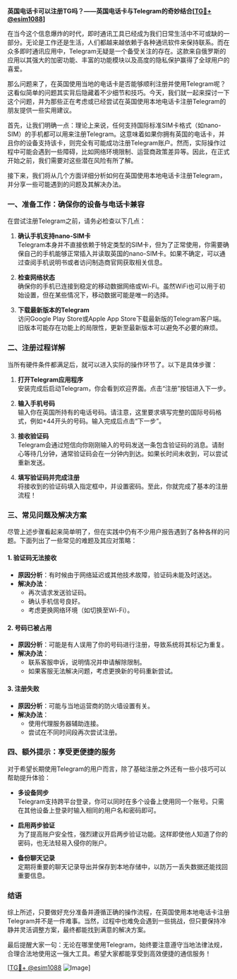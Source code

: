 **英国电话卡可以注册TG吗？——英国电话卡与Telegram的奇妙结合[[TG💪+ @esim1088](https://t.me/s/esim1088)]**

在当今这个信息爆炸的时代，即时通讯工具已经成为我们日常生活中不可或缺的一部分。无论是工作还是生活，人们都越来越依赖于各种通讯软件来保持联系。而在众多即时通讯应用中，Telegram无疑是一个备受关注的存在。这款来自俄罗斯的应用以其强大的加密功能、丰富的功能模块以及高度的隐私保护赢得了全球用户的喜爱。

那么问题来了，在英国使用当地的电话卡是否能够顺利注册并使用Telegram呢？这看似简单的问题其实背后隐藏着不少细节和技巧。今天，我们就一起来探讨一下这个问题，并为那些正在考虑或已经尝试在英国使用本地电话卡注册Telegram的朋友提供一些实用建议。

首先，让我们明确一点：理论上来说，任何支持国际标准SIM卡格式（如nano-SIM）的手机都可以用来注册Telegram。这意味着如果你拥有英国的电话卡，并且你的设备支持该卡，则完全有可能成功注册Telegram账户。然而，实际操作过程中可能会遇到一些障碍，比如网络环境限制、运营商政策差异等。因此，在正式开始之前，我们需要对这些潜在风险有所了解。

接下来，我们将从几个方面详细分析如何在英国使用本地电话卡注册Telegram，并分享一些可能遇到的问题及其解决办法。

### 一、准备工作：确保你的设备与电话卡兼容

在尝试注册Telegram之前，请务必检查以下几点：

1. **确认手机支持nano-SIM卡**  
   Telegram本身并不直接依赖于特定类型的SIM卡，但为了正常使用，你需要确保自己的手机能够正常插入并读取英国的nano-SIM卡。如果不确定，可以通过查阅手机说明书或者访问制造商官网获取相关信息。

2. **检查网络状态**  
   确保你的手机已连接到稳定的移动数据网络或Wi-Fi。虽然WiFi也可以用于初始设置，但在某些情况下，移动数据可能是唯一的选择。

3. **下载最新版本的Telegram**  
   访问Google Play Store或Apple App Store下载最新版的Telegram客户端。旧版本可能存在功能上的局限性，更新至最新版本可以避免不必要的麻烦。

### 二、注册过程详解

当所有硬件条件都满足后，就可以进入实际的操作环节了。以下是具体步骤：

1. **打开Telegram应用程序**  
   安装完成后启动Telegram，你会看到欢迎界面。点击“注册”按钮进入下一步。

2. **输入手机号码**  
   输入你在英国所持有的电话号码。请注意，这里要求填写完整的国际号码格式，例如+44开头的号码。输入完成后点击“下一步”。

3. **接收验证码**  
   Telegram会通过短信向你刚刚输入的号码发送一条包含验证码的消息。请耐心等待几分钟，通常验证码会在一分钟内到达。如果长时间未收到，可以尝试重新发送。

4. **填写验证码并完成注册**  
   将接收到的验证码填入指定框中，并设置密码。至此，你就完成了基本的注册流程！

### 三、常见问题及解决方案

尽管上述步骤看起来简单明了，但在实践中仍有不少用户报告遇到了各种各样的问题。下面列出了一些常见的难题及其应对策略：

#### 1. 验证码无法接收
   - **原因分析**：有时候由于网络延迟或其他技术故障，验证码未能及时送达。
   - **解决办法**：
     - 再次请求发送验证码。
     - 确认手机信号良好。
     - 考虑更换网络环境（如切换至Wi-Fi）。

#### 2. 号码已被占用
   - **原因分析**：可能是有人误用了你的号码进行注册，导致系统将其标记为重复。
   - **解决办法**：
     - 联系客服申诉，说明情况并申请解除限制。
     - 如果客服无法解决问题，考虑更换新的号码重新尝试。

#### 3. 注册失败
   - **原因分析**：可能与当地运营商的防火墙设置有关。
   - **解决办法**：
     - 使用代理服务器辅助连接。
     - 尝试在不同时间段再次尝试注册。

### 四、额外提示：享受更便捷的服务

对于希望长期使用Telegram的用户而言，除了基础注册之外还有一些小技巧可以帮助提升体验：

- **多设备同步**  
  Telegram支持跨平台登录，你可以同时在多个设备上使用同一个账号。只需在其他设备上登录时输入相同的用户名和密码即可。

- **启用两步验证**  
  为了提高账户安全性，强烈建议开启两步验证功能。这样即使他人知道了你的密码，也无法轻易入侵你的账户。

- **备份聊天记录**  
  定期将重要的聊天记录导出并保存到本地存储中，以防万一丢失数据还能找回重要信息。

### 结语

综上所述，只要做好充分准备并遵循正确的操作流程，在英国使用本地电话卡注册Telegram并不是一件难事。当然，过程中也难免会遇到一些挑战，但只要保持冷静并灵活调整方案，最终都能找到满意的解决方案。

最后提醒大家一句：无论在哪里使用Telegram，始终要注意遵守当地法律法规，合理合法地使用这一强大工具。希望大家都能享受到高效便捷的通信服务！

[[TG💪+ @esim1088](https://t.me/s/esim1088) ![Image](https://i.postimg.cc/4NQfJmqS/Snipaste-2025-05-13-00-14-12.png)]